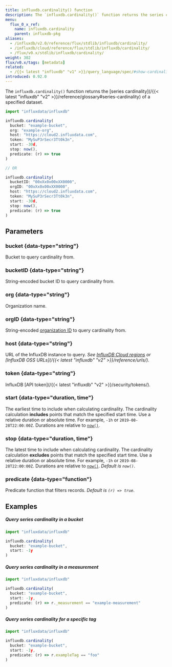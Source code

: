 ```yaml
---
title: influxdb.cardinality() function
description: The `influxdb.cardinality()` function returns the series cardinality of data stored in InfluxDB Cloud.
menu:
  flux_0_x_ref:
    name: influxdb.cardinality
    parent: influxdb-pkg
aliases:
  - /influxdb/v2.0/reference/flux/stdlib/influxdb/cardinality/
  - /influxdb/cloud/reference/flux/stdlib/influxdb/cardinality/
  - /flux/v0.x/stdlib/influxdb/cardinality/
weight: 302
flux/v0.x/tags: [metadata]
related:
  - /{{< latest "influxdb" "v1" >}}/query_language/spec/#show-cardinality, SHOW CARDINALITY in InfluxQL
introduced: 0.92.0
---
```


The `influxdb.cardinality()` function returns the [series cardinality](/{{< latest "influxdb" "v2" >}}/reference/glossary#series-cardinality) of a specified dataset.

```js
import "influxdata/influxdb"

influxdb.cardinality(
  bucket: "example-bucket",
  org: "example-org",
  host: "https://cloud2.influxdata.com",
  token: "MySuP3rSecr3Tt0k3n",
  start: -30d,
  stop: now(),
  predicate: (r) => true
)

// OR

influxdb.cardinality(
  bucketID: "00xXx0x00xXX0000",
  orgID: "00xXx0x00xXX0000",
  host: "https://cloud2.influxdata.com",
  token: "MySuP3rSecr3Tt0k3n",
  start: -30d,
  stop: now(),
  predicate: (r) => true
)
```

## Parameters

### bucket {data-type="string"}
Bucket to query cardinality from.

### bucketID {data-type="string"}
String-encoded bucket ID to query cardinality from.

### org {data-type="string"}
Organization name.

### orgID {data-type="string"}
String-encoded [organization ID](/influxdb/cloud/organizations/view-orgs/#view-your-organization-id) to query cardinality from.

### host {data-type="string"}
URL of the InfluxDB instance to query.
_See [InfluxDB Cloud regions](/influxdb/cloud/reference/regions) or
[InfluxDB OSS URLs](/{{< latest "influxdb" "v2" >}}/reference/urls/)._

### token {data-type="string"}
InfluxDB [API token](/{{< latest "influxdb" "v2" >}}/security/tokens/).

### start {data-type="duration, time"}
The earliest time to include when calculating cardinality.
The cardinality calculation **includes** points that match the specified start time.
Use a relative duration or absolute time.
For example, `-1h` or `2019-08-28T22:00:00Z`.
Durations are relative to [`now()`](/flux/v0.x/stdlib/universe/now/).

### stop {data-type="duration, time"}
The latest time to include when calculating cardinality.
The cardinality calculation **excludes** points that match the specified start time.
Use a relative duration or absolute time.
For example, `-1h` or `2019-08-28T22:00:00Z`.
Durations are relative to [`now()`](/flux/v0.x/stdlib/universe/now/).
_Default is `now()`_.

### predicate {data-type="function"}
Predicate function that filters records.
_Default is `(r) => true`_.

## Examples

##### Query series cardinality in a bucket
```js
import "influxdata/influxdb"

influxdb.cardinality(
  bucket: "example-bucket",
  start: -1y
)
```

##### Query series cardinality in a measurement
```js
import "influxdata/influxdb"

influxdb.cardinality(
  bucket: "example-bucket",
  start: -1y,
  predicate: (r) => r._measurement == "example-measurement"
)
```

##### Query series cardinality for a specific tag
```js
import "influxdata/influxdb"

influxdb.cardinality(
  bucket: "example-bucket",
  start: -1y,
  predicate: (r) => r.exampleTag == "foo"
)
```
